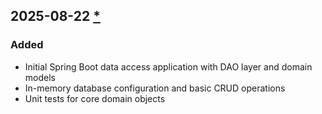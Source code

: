 ## 2025-08-22 [*](https://github.com/David-Parry/trader/pull/3)

### Added
- Initial Spring Boot data access application with DAO layer and domain models
- In-memory database configuration and basic CRUD operations
- Unit tests for core domain objects